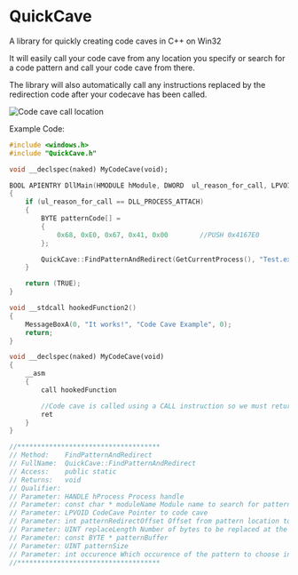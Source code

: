 # QuickCave
A library for quickly creating code caves in C++ on Win32

It will easily call your code cave from any location you specify or search for a code pattern and call your code cave from there.

The library will also automatically call any instructions replaced by the redirection code after your codecave has been called.

![Code cave call location](http://i.imgur.com/HaUbTqR.png)

Example Code:
```cpp
#include <windows.h>
#include "QuickCave.h"

void __declspec(naked) MyCodeCave(void);

BOOL APIENTRY DllMain(HMODULE hModule, DWORD  ul_reason_for_call, LPVOID lpReserved)
{
	if (ul_reason_for_call == DLL_PROCESS_ATTACH)
	{
		BYTE patternCode[] =
		{
			0x68, 0xE0, 0x67, 0x41, 0x00		//PUSH 0x4167E0
		};

		QuickCave::FindPatternAndRedirect(GetCurrentProcess(), "Test.exe", MyCodeCave, 0, 5, patternCode, sizeof(patternCode));
	}

	return (TRUE);
}

void __stdcall hookedFunction2()
{
	MessageBoxA(0, "It works!", "Code Cave Example", 0);
	return;
}

void __declspec(naked) MyCodeCave(void)
{
	__asm 
	{
		call hookedFunction

		//Code cave is called using a CALL instruction so we must return using RET
		ret
	}
}
```
```cpp
//************************************
// Method:    FindPatternAndRedirect
// FullName:  QuickCave::FindPatternAndRedirect
// Access:    public static 
// Returns:   void
// Qualifier:
// Parameter: HANDLE hProcess Process handle
// Parameter: const char * moduleName Module name to search for pattern in
// Parameter: LPVOID CodeCave Pointer to code cave
// Parameter: int patternRedirectOffset Offset from pattern location to call your code cave
// Parameter: UINT replaceLength Number of bytes to be replaced at the calling location, this must be at least 5
// Parameter: const BYTE * patternBuffer
// Parameter: UINT patternSize
// Parameter: int occurence Which occurence of the pattern to choose in case your pattern occurs more than once
//************************************
```
